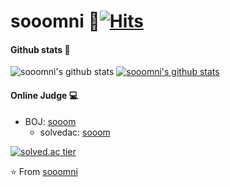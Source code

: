 # sooomni&nbsp;💖[![Hits](https://hits.seeyoufarm.com/api/count/incr/badge.svg?url=https%3A%2F%2Fgithub.com%2Fsooomni%2Fhit-counter&count_bg=%23FDCB0E&title_bg=%23555555&icon=apachespark.svg&icon_color=%23E7E7E7&title=hits&edge_flat=false)](https://hits.seeyoufarm.com)

#### Github stats 🚀
![sooomni's github stats](https://github-readme-stats.vercel.app/api?username=sooomni&show_icons=true)
[![sooomni's github stats](https://github-readme-stats.vercel.app/api/top-langs/?username=sooomni&show_icons=true&hide_border=true&title_color=004386&icon_color=004386&layout=compact)](https://github.com/sooomni)

#### Online Judge 💻
* BOJ: [sooom](http://icpc.me/sooom)
  * solvedac: [sooom](https://www.acmicpc.net/user/sooom)
  
[![solved.ac tier](http://mazassumnida.wtf/api/generate_badge?boj=sooom)](https://solved.ac/sooom)

⭐️ From [sooomni](https://github.com/sooomni)
